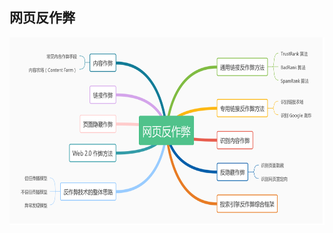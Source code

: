 ## 网页反作弊

<div align="center">    
    <img src="https://github.com/lichangao1826/SearchEngine-Learning/blob/master/resources/%E7%BD%91%E9%A1%B5%E5%8F%8D%E4%BD%9C%E5%BC%8A.png" height=300px />
</div>
